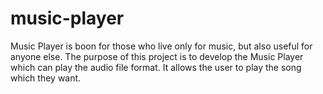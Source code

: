 # music-player
Music Player is boon for those who live only for music, but also useful for anyone else. 
The purpose of this project is to develop the Music Player which can play the audio file format. It allows the user to play the song which they want.
